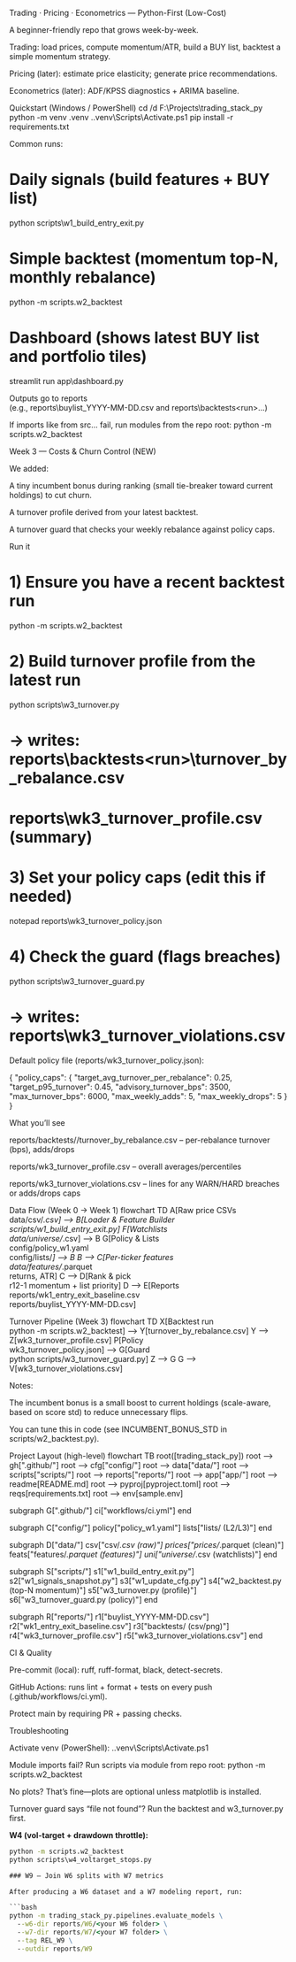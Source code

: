 Trading · Pricing · Econometrics — Python-First (Low-Cost)

A beginner-friendly repo that grows week-by-week.

Trading: load prices, compute momentum/ATR, build a BUY list, backtest a simple momentum strategy.

Pricing (later): estimate price elasticity; generate price recommendations.

Econometrics (later): ADF/KPSS diagnostics + ARIMA baseline.

Quickstart (Windows / PowerShell)
cd /d F:\Projects\trading_stack_py
python -m venv .venv
.\.venv\Scripts\Activate.ps1
pip install -r requirements.txt


Common runs:

# Daily signals (build features + BUY list)
python scripts\w1_build_entry_exit.py

# Simple backtest (momentum top-N, monthly rebalance)
python -m scripts.w2_backtest

# Dashboard (shows latest BUY list and portfolio tiles)
streamlit run app\dashboard.py


Outputs go to reports\
(e.g., reports\buylist_YYYY-MM-DD.csv and reports\backtests\<run>\...)

If imports like from src... fail, run modules from the repo root:
python -m scripts.w2_backtest

Week 3 — Costs & Churn Control (NEW)

We added:

A tiny incumbent bonus during ranking (small tie-breaker toward current holdings) to cut churn.

A turnover profile derived from your latest backtest.

A turnover guard that checks your weekly rebalance against policy caps.

Run it
# 1) Ensure you have a recent backtest run
python -m scripts.w2_backtest

# 2) Build turnover profile from the latest run
python scripts\w3_turnover.py
# -> writes: reports\backtests\<run>\turnover_by_rebalance.csv
#            reports\wk3_turnover_profile.csv (summary)

# 3) Set your policy caps (edit this if needed)
notepad reports\wk3_turnover_policy.json

# 4) Check the guard (flags breaches)
python scripts\w3_turnover_guard.py
# -> writes: reports\wk3_turnover_violations.csv


Default policy file (reports/wk3_turnover_policy.json):

{
  "policy_caps": {
    "target_avg_turnover_per_rebalance": 0.25,
    "target_p95_turnover": 0.45,
    "advisory_turnover_bps": 3500,
    "max_turnover_bps": 6000,
    "max_weekly_adds": 5,
    "max_weekly_drops": 5
  }
}

What you’ll see

reports/backtests/<run>/turnover_by_rebalance.csv – per-rebalance turnover (bps), adds/drops

reports/wk3_turnover_profile.csv – overall averages/percentiles

reports/wk3_turnover_violations.csv – lines for any WARN/HARD breaches or adds/drops caps

Data Flow (Week 0 → Week 1)
flowchart TD
  A[Raw price CSVs<br/>data/csv/*.csv] --> B[Loader & Feature Builder<br/>scripts/w1_build_entry_exit.py]
  F[Watchlists<br/>data/universe/*.csv] --> B
  G[Policy & Lists<br/>config/policy_w1.yaml<br/>config/lists/*] --> B
  B --> C[Per-ticker features<br/>data/features/*.parquet<br/>returns, ATR]
  C --> D[Rank & pick<br/>r12-1 momentum + list priority]
  D --> E[Reports<br/>reports/wk1_entry_exit_baseline.csv<br/>reports/buylist_YYYY-MM-DD.csv]

Turnover Pipeline (Week 3)
flowchart TD
  X[Backtest run<br/>python -m scripts.w2_backtest] --> Y[turnover_by_rebalance.csv]
  Y --> Z[wk3_turnover_profile.csv]
  P[Policy<br/>wk3_turnover_policy.json] --> G[Guard<br/>python scripts/w3_turnover_guard.py]
  Z --> G
  G --> V[wk3_turnover_violations.csv]


Notes:

The incumbent bonus is a small boost to current holdings (scale-aware, based on score std) to reduce unnecessary flips.

You can tune this in code (see INCUMBENT_BONUS_STD in scripts/w2_backtest.py).

Project Layout (high-level)
flowchart TB
  root([trading_stack_py])
  root --> gh[".github/"]
  root --> cfg["config/"]
  root --> data["data/"]
  root --> scripts["scripts/"]
  root --> reports["reports/"]
  root --> app["app/"]
  root --> readme[README.md]
  root --> pyproj[pyproject.toml]
  root --> reqs[requirements.txt]
  root --> env[sample.env]

  subgraph G[".github/"]
    ci["workflows/ci.yml"]
  end

  subgraph C["config/"]
    policy["policy_w1.yaml"]
    lists["lists/ (L2/L3)"]
  end

  subgraph D["data/"]
    csv["csv/*.csv (raw)"]
    prices["prices/*.parquet (clean)"]
    feats["features/*.parquet (features)"]
    uni["universe/*.csv (watchlists)"]
  end

  subgraph S["scripts/"]
    s1["w1_build_entry_exit.py"]
    s2["w1_signals_snapshot.py"]
    s3["w1_update_cfg.py"]
    s4["w2_backtest.py  (top-N momentum)"]
    s5["w3_turnover.py  (profile)"]
    s6["w3_turnover_guard.py (policy)"]
  end

  subgraph R["reports/"]
    r1["buylist_YYYY-MM-DD.csv"]
    r2["wk1_entry_exit_baseline.csv"]
    r3["backtests/<run> (csv/png)"]
    r4["wk3_turnover_profile.csv"]
    r5["wk3_turnover_violations.csv"]
  end

CI & Quality

Pre-commit (local): ruff, ruff-format, black, detect-secrets.

GitHub Actions: runs lint + format + tests on every push (.github/workflows/ci.yml).

Protect main by requiring PR + passing checks.

Troubleshooting

Activate venv (PowerShell): .\.venv\Scripts\Activate.ps1

Module imports fail? Run scripts via module from repo root: python -m scripts.w2_backtest

No plots? That’s fine—plots are optional unless matplotlib is installed.

Turnover guard says “file not found”? Run the backtest and w3_turnover.py first.


**W4 (vol-target + drawdown throttle):**
```bat
python -m scripts.w2_backtest
python scripts\w4_voltarget_stops.py

### W9 — Join W6 splits with W7 metrics

After producing a W6 dataset and a W7 modeling report, run:

```bash
python -m trading_stack_py.pipelines.evaluate_models \
  --w6-dir reports/W6/<your W6 folder> \
  --w7-dir reports/W7/<your W7 folder> \
  --tag REL_W9 \
  --outdir reports/W9
